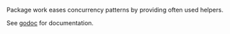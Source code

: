 Package work eases concurrency patterns by providing often used helpers.

See [godoc](https://godoc.org/github.com/pierrec/go-work) for documentation.
